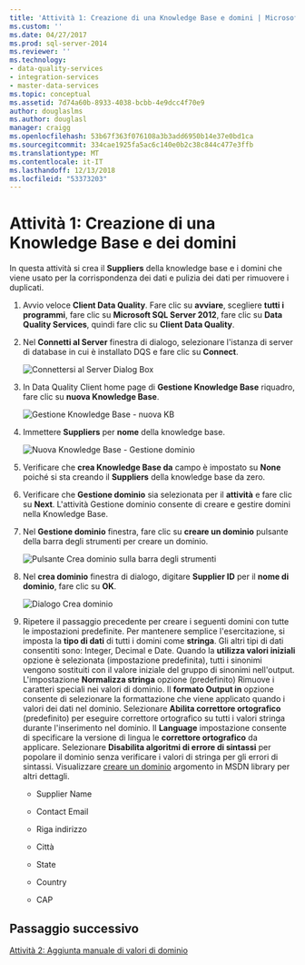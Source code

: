 ```yaml
---
title: 'Attività 1: Creazione di una Knowledge Base e domini | Microsoft Docs'
ms.custom: ''
ms.date: 04/27/2017
ms.prod: sql-server-2014
ms.reviewer: ''
ms.technology:
- data-quality-services
- integration-services
- master-data-services
ms.topic: conceptual
ms.assetid: 7d74a60b-8933-4038-bcbb-4e9dcc4f70e9
author: douglaslms
ms.author: douglasl
manager: craigg
ms.openlocfilehash: 53b67f363f076108a3b3add6950b14e37e0bd1ca
ms.sourcegitcommit: 334cae1925fa5ac6c140e0b2c38c844c477e3ffb
ms.translationtype: MT
ms.contentlocale: it-IT
ms.lasthandoff: 12/13/2018
ms.locfileid: "53373203"
---
```

# <a name="task-1-creating-a-knowledge-base-and-domains"></a>Attività 1: Creazione di una Knowledge Base e dei domini
  In questa attività si crea il **Suppliers** della knowledge base e i domini che viene usato per la corrispondenza dei dati e pulizia dei dati per rimuovere i duplicati.  
  
1.  Avvio veloce **Client Data Quality**. Fare clic su **avviare**, scegliere **tutti i programmi**, fare clic su **Microsoft SQL Server 2012**, fare clic su **Data Quality Services**, quindi fare clic su  **Client Data Quality**.  
  
2.  Nel **Connetti al Server** finestra di dialogo, selezionare l'istanza di server di database in cui è installato DQS e fare clic su **Connect**.  
  
     ![Connettersi al Server Dialog Box](../../2014/tutorials/media/et-creatingaknowledgebaseanddomains-01.jpg "connettersi alla finestra di dialogo Server")  
  
3.  In Data Quality Client home page di **Gestione Knowledge Base** riquadro, fare clic su **nuova Knowledge Base**.  
  
     ![Gestione Knowledge Base - nuova KB](../../2014/tutorials/media/et-creatingaknowledgebaseanddomains-02.jpg "Gestione Knowledge Base - nuova KB")  
  
4.  Immettere **Suppliers** per **nome** della knowledge base.  
  
     ![Nuova Knowledge Base - Gestione dominio](../../2014/tutorials/media/et-creatingaknowledgebaseanddomains-03.jpg "nuova Knowledge Base - Gestione dominio")  
  
5.  Verificare che **crea Knowledge Base da** campo è impostato su **None** poiché si sta creando il **Suppliers** della knowledge base da zero.  
  
6.  Verificare che **Gestione dominio** sia selezionata per il **attività** e fare clic su **Next**. L'attività Gestione dominio consente di creare e gestire domini nella Knowledge Base.  
  
7.  Nel **Gestione dominio** finestra, fare clic su **creare un dominio** pulsante della barra degli strumenti per creare un dominio.  
  
     ![Pulsante Crea dominio sulla barra degli strumenti](../../2014/tutorials/media/et-creatingaknowledgebaseanddomains-04.jpg "pulsante Crea dominio sulla barra degli strumenti")  
  
8.  Nel **crea dominio** finestra di dialogo, digitare **Supplier ID** per il **nome di dominio**, fare clic su **OK**.  
  
     ![Dialogo Crea dominio](../../2014/tutorials/media/et-creatingaknowledgebaseanddomains-05.jpg "dialogo Crea dominio")  
  
9. Ripetere il passaggio precedente per creare i seguenti domini con tutte le impostazioni predefinite. Per mantenere semplice l'esercitazione, si imposta la **tipo di dati** di tutti i domini come **stringa**. Gli altri tipi di dati consentiti sono: Integer, Decimal e Date. Quando la **utilizza valori iniziali** opzione è selezionata (impostazione predefinita), tutti i sinonimi vengono sostituiti con il valore iniziale del gruppo di sinonimi nell'output. L'impostazione **Normalizza stringa** opzione (predefinito) Rimuove i caratteri speciali nei valori di dominio. Il **formato Output in** opzione consente di selezionare la formattazione che viene applicato quando i valori dei dati nel dominio. Selezionare **Abilita correttore ortografico** (predefinito) per eseguire correttore ortografico su tutti i valori stringa durante l'inserimento nel dominio. Il **Language** impostazione consente di specificare la versione di lingua le **correttore ortografico** da applicare. Selezionare **Disabilita algoritmi di errore di sintassi** per popolare il dominio senza verificare i valori di stringa per gli errori di sintassi. Visualizzare [creare un dominio](https://msdn.microsoft.com/library/hh510401.aspx) argomento in MSDN library per altri dettagli.  
  
    -   Supplier Name  
  
    -   Contact Email  
  
    -   Riga indirizzo  
  
    -   Città  
  
    -   State  
  
    -   Country  
  
    -   CAP  
  
## <a name="next-step"></a>Passaggio successivo  
 [Attività 2: Aggiunta manuale di valori di dominio](../../2014/tutorials/task-2-adding-domain-values-manually.md)  
  
  
